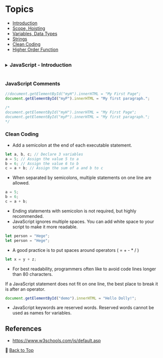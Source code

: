 # Topics

- [Introduction](#introduction)
- [Scope, Hoisting](#scope-hoisting)
- [Variables, Data Types](#variables-data-types)
- [Strings](#strings)
- [Clean Coding](#clean-coding)
- [Higher Order Function](#higher-order-function)

<br>

<details>
  <summary><h3 style="display: inline;">JavaScript - Introduction</h3></summary>

- JavaScript was invented by <b>Brendan Eich</b> in 1995, and became an ECMA standard in 1997.
- <strong>ECMA-262</strong> is the official name of the standard.
- <strong>ECMAScript</strong> is the official name of the language.
  <br>
- JavaScript uses the Unicode character set. Unicode covers (almost) all the characters, punctuations, and symbols in the world.

### What can JavaScript do?

- JavaScript can change HTML Content
- JavaScript can change HTML Attribute Values
- JavaScript can change HTML Styles (CSS)
- JavaScript can hide HTML Elements
- JavaScript can show HTML Elements
  <br>

### How to use JavaScript?

- In HTML, JavaScript code is inserted between `<script>` and `</script>` tags.

```js
<script>
	document.getElementById("demo").innerHTML = "My First JavaScript";
<script>
```

Old JavaScript examples may use a type attribute: `<script type="text/javascript">`.
The type attribute is not required. JavaScript is the default scripting language in HTML.

- Scripts can be placed in the <body>, or in the <head> section of an HTML page, or in both.
- Placing scripts at the bottom of the <body> element improves the display speed, because script interpretation slows down the display.
- External JavaScript. `<script src="myScript.js"></script>`
  <br>

### JavaScript Output

JavaScript can "display" data in different ways:

- Writing into an HTML element, using `innerHTML`.
- Writing into the HTML output using `document.write()`.
- Writing into an alert box, using `window.alert()`.
- Writing into the browser console, using `console.log()`.
</details>
<br>

### JavaScript Comments

```js
//document.getElementById("myH").innerHTML = "My First Page";
document.getElementById("myP").innerHTML = "My first paragraph.";

/*
document.getElementById("myH").innerHTML = "My First Page";
document.getElementById("myP").innerHTML = "My first paragraph.";
*/
```

### Clean Coding

- Add a semicolon at the end of each executable statement.

```js
let a, b, c; // Declare 3 variables
a = 5; // Assign the value 5 to a
b = 6; // Assign the value 6 to b
c = a + b; // Assign the sum of a and b to c
```

- When separated by semicolons, multiple statements on one line are allowed.

```js
a = 5;
b = 6;
c = a + b;
```

- Ending statements with semicolon is not required, but highly recommended.
- JavaScript ignores multiple spaces. You can add white space to your script to make it more readable.

```js
let person = "Hege";
let person = "Hege";
```

- A good practice is to put spaces around operators ( = + - \* / )

```js
let x = y + z;
```

- For best readability, programmers often like to avoid code lines longer than 80 characters.

If a JavaScript statement does not fit on one line, the best place to break it is after an operator.

```js
document.getElementById("demo").innerHTML = "Hello Dolly!";
```

- JavaScript keywords are reserved words. Reserved words cannot be used as names for variables.

## References

- https://www.w3schools.com/js/default.asp

🔼 [Back to Top](#topics)

```

```
